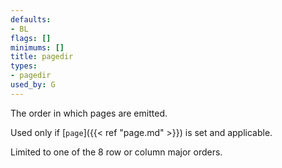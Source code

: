```yaml
---
defaults:
- BL
flags: []
minimums: []
title: pagedir
types:
- pagedir
used_by: G
---
```

The order in which pages are emitted.

Used only if [`page`]({{< ref "page.md" >}}) is set and applicable.

Limited to one of the 8 row or column major orders.
